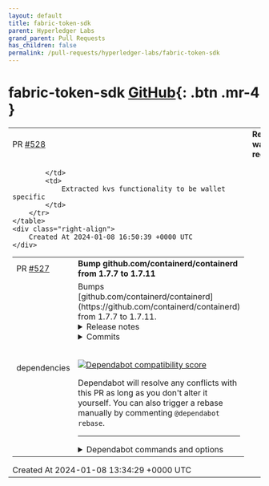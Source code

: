 ```yaml
---
layout: default
title: fabric-token-sdk
parent: Hyperledger Labs
grand_parent: Pull Requests
has_children: false
permalink: /pull-requests/hyperledger-labs/fabric-token-sdk
---
```


# fabric-token-sdk <span class="fs-3 right-align">[GitHub](https://github.com/hyperledger-labs/fabric-token-sdk){: .btn .mr-4 }</span>


<div>
    <table>
        <tr>
            <td>
                PR <a href="https://github.com/hyperledger-labs/fabric-token-sdk/pull/528" class=".btn">#528</a>
            </td>
            <td>
                <b>
                    Refactored wallet registry
                </b>
            </td>
        </tr>
        <tr>
            <td>
                
            </td>
            <td>
                Extracted kvs functionality to be wallet specific
            </td>
        </tr>
    </table>
    <div class="right-align">
        Created At 2024-01-08 16:50:39 +0000 UTC
    </div>
</div>

<div>
    <table>
        <tr>
            <td>
                PR <a href="https://github.com/hyperledger-labs/fabric-token-sdk/pull/527" class=".btn">#527</a>
            </td>
            <td>
                <b>
                    Bump github.com/containerd/containerd from 1.7.7 to 1.7.11
                </b>
            </td>
        </tr>
        <tr>
            <td>
                <span class="chip">dependencies</span>
            </td>
            <td>
                Bumps [github.com/containerd/containerd](https://github.com/containerd/containerd) from 1.7.7 to 1.7.11.
<details>
<summary>Release notes</summary>
<p><em>Sourced from <a href="https://github.com/containerd/containerd/releases">github.com/containerd/containerd's releases</a>.</em></p>
<blockquote>
<h2>containerd 1.7.11</h2>
<p>Welcome to the v1.7.11 release of containerd!</p>
<p>The eleventh patch release for containerd 1.7 contains various fixes and updates including
one security issue.</p>
<h3>Notable Updates</h3>
<ul>
<li><strong>Fix Windows default path overwrite issue</strong> (<a href="https://redirect.github.com/containerd/containerd/pull/9440">#9440</a>)</li>
<li><strong>Update push to always inherit distribution sources from parent</strong> (<a href="https://redirect.github.com/containerd/containerd/pull/9452">#9452</a>)</li>
<li><strong>Update shim to use net dial for gRPC shim sockets</strong> (<a href="https://redirect.github.com/containerd/containerd/pull/9458">#9458</a>)</li>
<li><strong>Fix otel version incompatibility</strong> (<a href="https://redirect.github.com/containerd/containerd/pull/9483">#9483</a>)</li>
<li><strong>Fix Windows snapshotter blocking snapshot GC on remove failure</strong> (<a href="https://redirect.github.com/containerd/containerd/pull/9482">#9482</a>)</li>
<li><strong>Mask <code>/sys/devices/virtual/powercap</code> path in runtime spec and deny in default apparmor profile</strong> (<a href="https://github.com/containerd/containerd/security/advisories/GHSA-7ww5-4wqc-m92c">GHSA-7ww5-4wqc-m92c</a>)</li>
</ul>
<h3>Deprecation Warnings</h3>
<ul>
<li><strong>Emit deprecation warning for AUFS snapshotter</strong> (<a href="https://redirect.github.com/containerd/containerd/pull/9436">#9436</a>)</li>
<li><strong>Emit deprecation warning for v1 runtime</strong> (<a href="https://redirect.github.com/containerd/containerd/pull/9450">#9450</a>)</li>
<li><strong>Emit deprecation warning for deprecated CRI configs</strong> (<a href="https://redirect.github.com/containerd/containerd/pull/9469">#9469</a>)</li>
<li><strong>Emit deprecation warning for CRI v1alpha1 usage</strong> (<a href="https://redirect.github.com/containerd/containerd/pull/9479">#9479</a>)</li>
<li><strong>Emit deprecation warning for CRIU config in CRI</strong> (<a href="https://redirect.github.com/containerd/containerd/pull/9481">#9481</a>)</li>
</ul>
<p>See the changelog for complete list of changes</p>
<p>Please try out the release binaries and report any issues at
<a href="https://github.com/containerd/containerd/issues">https://github.com/containerd/containerd/issues</a>.</p>
<h3>Contributors</h3>
<ul>
<li>Samuel Karp</li>
<li>Derek McGowan</li>
<li>Phil Estes</li>
<li>Bjorn Neergaard</li>
<li>Danny Canter</li>
<li>Sebastiaan van Stijn</li>
<li>ruiwen-zhao</li>
<li>Akihiro Suda</li>
<li>Amit Barve</li>
<li>Charity Kathure</li>
<li>Maksym Pavlenko</li>
<li>Milas Bowman</li>
<li>Paweł Gronowski</li>
<li>Wei Fu</li>
</ul>
<h3>Changes</h3>
<!-- raw HTML omitted -->
<ul>
<li>[release/1.7] Prepare release notes for v1.7.11 (<a href="https://redirect.github.com/containerd/containerd/pull/9491">#9491</a>)</li>
</ul>
<!-- raw HTML omitted -->
</blockquote>
<p>... (truncated)</p>
</details>
<details>
<summary>Commits</summary>
<ul>
<li><a href="https://github.com/containerd/containerd/commit/64b8a811b07ba6288238eefc14d898ee0b5b99ba"><code>64b8a81</code></a> Merge pull request <a href="https://redirect.github.com/containerd/containerd/issues/9491">#9491</a> from dmcgowan/prepare-1.7.11</li>
<li><a href="https://github.com/containerd/containerd/commit/ea5a4778aa63b3bee0225ec368d4cd2af7dcd238"><code>ea5a477</code></a> Merge pull request <a href="https://redirect.github.com/containerd/containerd/issues/9352">#9352</a> from thaJeztah/1.7_update_golang_1.20.11</li>
<li><a href="https://github.com/containerd/containerd/commit/67d356cb3095f3e8f8ad7d36f9a733fea1e7e28c"><code>67d356c</code></a> Merge pull request from GHSA-7ww5-4wqc-m92c</li>
<li><a href="https://github.com/containerd/containerd/commit/dfae68bc3e614a091d0a468c9026da370e3de0d9"><code>dfae68b</code></a> Prepare release notes for v1.7.11</li>
<li><a href="https://github.com/containerd/containerd/commit/de6d8a8fc60851adbfc1d7c9567799357f288e5c"><code>de6d8a8</code></a> Merge pull request <a href="https://redirect.github.com/containerd/containerd/issues/9482">#9482</a> from ambarve/sn_cleanup_1.7</li>
<li><a href="https://github.com/containerd/containerd/commit/ed7c6895bd3b33ccc7cfbc8cbd43f6a31333328a"><code>ed7c689</code></a> Don't block snapshot garbage collection on Remove failures</li>
<li><a href="https://github.com/containerd/containerd/commit/467de562c108d074d81dd81d42150f98a6608eae"><code>467de56</code></a> Merge pull request <a href="https://redirect.github.com/containerd/containerd/issues/9481">#9481</a> from ruiwen-zhao/cri-u</li>
<li><a href="https://github.com/containerd/containerd/commit/d94f8ffeb057a89dd363fa220b24454cf88f0780"><code>d94f8ff</code></a> Merge pull request <a href="https://redirect.github.com/containerd/containerd/issues/9483">#9483</a> from dmcgowan/backport-1.7-fix-otel-http</li>
<li><a href="https://github.com/containerd/containerd/commit/1fdefdd2242fcf704a11f1d6b5149e056ce98ed3"><code>1fdefdd</code></a> Add warning for CRIU config usage</li>
<li><a href="https://github.com/containerd/containerd/commit/8e0689938a47e582ebefc5709b405fce3badd835"><code>8e06899</code></a> Merge pull request <a href="https://redirect.github.com/containerd/containerd/issues/9479">#9479</a> from ruiwen-zhao/cri-api-warning</li>
<li>Additional commits viewable in <a href="https://github.com/containerd/containerd/compare/v1.7.7...v1.7.11">compare view</a></li>
</ul>
</details>
<br />


[![Dependabot compatibility score](https://dependabot-badges.githubapp.com/badges/compatibility_score?dependency-name=github.com/containerd/containerd&package-manager=go_modules&previous-version=1.7.7&new-version=1.7.11)](https://docs.github.com/en/github/managing-security-vulnerabilities/about-dependabot-security-updates#about-compatibility-scores)

Dependabot will resolve any conflicts with this PR as long as you don't alter it yourself. You can also trigger a rebase manually by commenting `@dependabot rebase`.

[//]: # (dependabot-automerge-start)
[//]: # (dependabot-automerge-end)

---

<details>
<summary>Dependabot commands and options</summary>
<br />

You can trigger Dependabot actions by commenting on this PR:
- `@dependabot rebase` will rebase this PR
- `@dependabot recreate` will recreate this PR, overwriting any edits that have been made to it
- `@dependabot merge` will merge this PR after your CI passes on it
- `@dependabot squash and merge` will squash and merge this PR after your CI passes on it
- `@dependabot cancel merge` will cancel a previously requested merge and block automerging
- `@dependabot reopen` will reopen this PR if it is closed
- `@dependabot close` will close this PR and stop Dependabot recreating it. You can achieve the same result by closing it manually
- `@dependabot show <dependency name> ignore conditions` will show all of the ignore conditions of the specified dependency
- `@dependabot ignore this major version` will close this PR and stop Dependabot creating any more for this major version (unless you reopen the PR or upgrade to it yourself)
- `@dependabot ignore this minor version` will close this PR and stop Dependabot creating any more for this minor version (unless you reopen the PR or upgrade to it yourself)
- `@dependabot ignore this dependency` will close this PR and stop Dependabot creating any more for this dependency (unless you reopen the PR or upgrade to it yourself)
You can disable automated security fix PRs for this repo from the [Security Alerts page](https://github.com/hyperledger-labs/fabric-token-sdk/network/alerts).

</details>
            </td>
        </tr>
    </table>
    <div class="right-align">
        Created At 2024-01-08 13:34:29 +0000 UTC
    </div>
</div>

